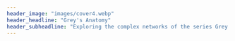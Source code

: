 ```yaml
---
header_image: "images/cover4.webp"
header_headline: "Grey's Anatomy"
header_subheadline: "Exploring the complex networks of the series Grey's Anatomy"
---
```

